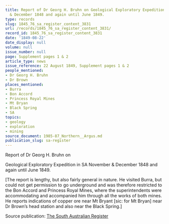 ```yaml
---
title: Report of Dr Georg H. Bruhn on Geological Exploratory Expedition in SA November
  & December 1848 and again until June 1849.
type: records
slug: 1845_76_sa_register_content_3831
url: /records/1845_76_sa_register_content_3831/
record_id: 1845_76_sa_register_content_3831
date: '1849-08-22'
date_display: null
volume: null
issue_number: null
page: Supplement pages 1 & 2
article_type: news
issue_reference: 22 August 1849, Supplement pages 1 & 2
people_mentioned:
- Dr Georg H. Bruhn
- Dr Brown
places_mentioned:
- Burra
- Bon Accord
- Princess Royal Mines
- Mt Bryan
- Black Spring
- SA
topics:
- geology
- exploration
- mining
source_document: 1985-87_Northern__Argus.md
publication_slug: sa-register
---
```


Report of Dr Georg H. Bruhn on

Geological Exploratory Expedition in SA November & December 1848 and again until June 1849.

[The report is lengthy, but also fairly general in nature.  He visited Burra, but could not get permission to go underground and was therefore restricted to the Bon Accord and Princess Royal Mines, where the superintendents were accommodating and accompanied him through all the works of both mines.  He reports indications of copper ore near Mt Bryant [sic: for Mt Bryan] near Dr Brown’s head station and also near the Black Spring.]

Source publication: [The South Australian Register](/publications/sa-register/)
